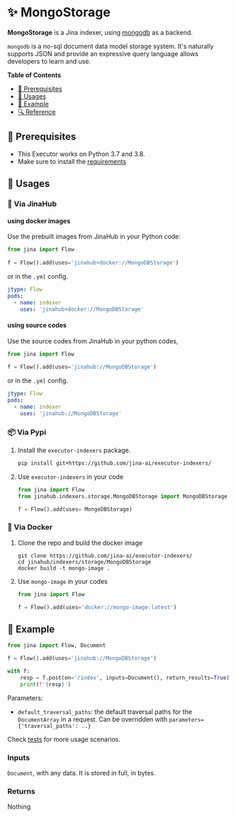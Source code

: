 # ✨ MongoStorage

**MongoStorage** is a Jina indexer, using [mongodb](https://www.mongodb.com/) as a backend. 

`mongodb` is a no-sql document data model storage system. It's naturally supports JSON and provide an expressive query language allows developers to learn and use. 

<!-- START doctoc generated TOC please keep comment here to allow auto update -->
<!-- DON'T EDIT THIS SECTION, INSTEAD RE-RUN doctoc TO UPDATE -->
**Table of Contents**

- [🌱 Prerequisites](#-prerequisites)
- [🚀 Usages](#-usages)
- [🎉️ Example](#%EF%B8%8F-example)
- [🔍️ Reference](#%EF%B8%8F-reference)

<!-- END doctoc generated TOC please keep comment here to allow auto update -->

## 🌱 Prerequisites

- This Executor works on Python 3.7 and 3.8. 
- Make sure to install the [requirements](requirements.txt)

## 🚀 Usages

### 🚚 Via JinaHub

#### using docker images

Use the prebuilt images from JinaHub in your Python code: 

```python
from jina import Flow
	
f = Flow().add(uses='jinahub+docker://MongoDBStorage')
```

or in the `.yml` config.
	
```yaml
jtype: Flow
pods:
  - name: indexer
    uses: 'jinahub+docker://MongoDBStorage'
```

#### using source codes
Use the source codes from JinaHub in your python codes,

```python
from jina import Flow
	
f = Flow().add(uses='jinahub://MongoDBStorage')
```

or in the `.yml` config.

```yaml
jtype: Flow
pods:
  - name: indexer
    uses: 'jinahub://MongoDBStorage'
```


### 📦️ Via Pypi

1. Install the `executor-indexers` package.

	```bash
	pip install git+https://github.com/jina-ai/executor-indexers/
	```

1. Use `executor-indexers` in your code

   ```python
   from jina import Flow
   from jinahub.indexers.storage.MongoDBStorage import MongoDBStorage
   
   f = Flow().add(uses= MongoDBStorage)
   ```


### 🐳 Via Docker

1. Clone the repo and build the docker image

	```shell
	git clone https://github.com/jina-ai/executor-indexers/
	cd jinahub/indexers/storage/MongoDBStorage
	docker build -t mongo-image .
	```

1. Use `mongo-image` in your codes

	```python
	from jina import Flow
	
	f = Flow().add(uses='docker://mongo-image:latest')
	```
	

## 🎉️ Example 

```python
from jina import Flow, Document

f = Flow().add(uses='jinahub://MongoDBStorage')

with f:
    resp = f.post(on='/index', inputs=Document(), return_results=True)
    print(f'{resp}')
```

Parameters:

- `default_traversal_paths`: the default traversal paths for the `DocumentArray` in a request. Can be overridden with `parameters={'traversal_paths': ..}` 

Check [tests](tests/test_mongodb.py) for more usage scenarios.


### Inputs 

`Document`, with any data. It is stored in full, in bytes.

### Returns

Nothing
